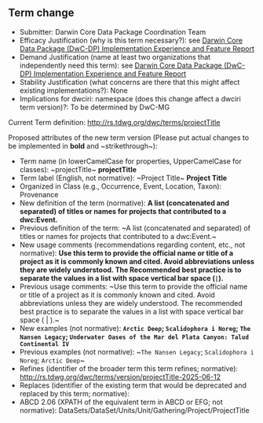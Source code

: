 ## Term change

* Submitter: Darwin Core Data Package Coordination Team
* Efficacy Justification (why is this term necessary?): see [Darwin Core Data Package (DwC-DP) Implementation Experience and Feature Report](https://gbif.github.io/dwc-dp/docs/dwc_dp_implementation_feature_reports.pdf)
* Demand Justification (name at least two organizations that independently need this term): see [Darwin Core Data Package (DwC-DP) Implementation Experience and Feature Report](https://gbif.github.io/dwc-dp/docs/dwc_dp_implementation_feature_reports.pdf)
* Stability Justification (what concerns are there that this might affect existing implementations?): None
* Implications for dwciri: namespace (does this change affect a dwciri term version)?: To be determined by DwC-MG

Current Term definition: http://rs.tdwg.org/dwc/terms/projectTitle

Proposed attributes of the new term version (Please put actual changes to be implemented in **bold** and ~strikethrough~):

* Term name (in lowerCamelCase for properties, UpperCamelCase for classes): ~projectTitle~ **projectTitle**
* Term label (English, not normative): ~Project Title~ **Project Title**
* Organized in Class (e.g., Occurrence, Event, Location, Taxon): Provenance
* New definition of the term (normative): **A list (concatenated and separated) of titles or names for projects that contributed to a dwc:Event.**
* Previous definition of the term: ~A list (concatenated and separated) of titles or names for projects that contributed to a dwc:Event.~
* New usage comments (recommendations regarding content, etc., not normative): **Use this term to provide the official name or title of a project as it is commonly known and cited. Avoid abbreviations unless they are widely understood. The Recommended best practice is to separate the values in a list with space vertical bar space (` | `).** 
* Previous usage comments: ~Use this term to provide the official name or title of a project as it is commonly known and cited. Avoid abbreviations unless they are widely understood. The recommended best practice is to separate the values in a list with space vertical bar space ( | ).~
* New examples (not normative): **`Arctic Deep`; `Scalidophora i Noreg`; `The Nansen Legacy`; `Underwater Oases of the Mar del Plata Canyon: Talud Continental IV`**
* Previous examples (not normative): ~`The Nansen Legacy`; `Scalidophora i Noreg`; `Arctic Deep`~
* Refines (identifier of the broader term this term refines; normative): http://rs.tdwg.org/dwc/terms/version/projectTitle-2025-06-12
* Replaces (identifier of the existing term that would be deprecated and replaced by this term; normative): 
* ABCD 2.06 (XPATH of the equivalent term in ABCD or EFG; not normative): DataSets/DataSet/Units/Unit/Gathering/Project/ProjectTitle

